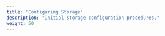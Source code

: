 ```yaml
---
title: "Configuring Storage"
description: "Initial storage configuration procedures."
weight: 50
---
```

